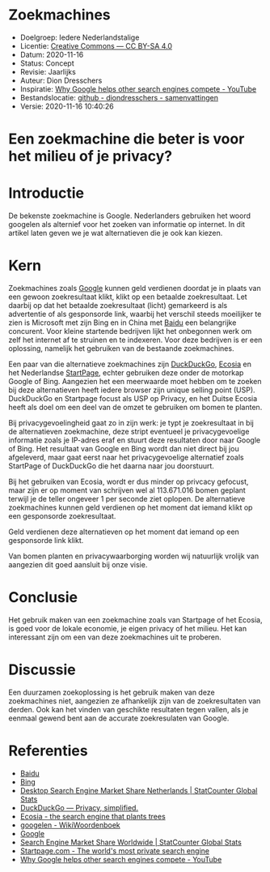 # Zoekmachines

* Doelgroep: Iedere Nederlandstalige
* Licentie: [Creative Commons — CC BY-SA 4.0](https://creativecommons.org/licenses/by-sa/4.0/)
* Datum: 2020-11-16
* Status: Concept
* Revisie: Jaarlijks
* Auteur: Dion Dresschers
* Inspiratie: [Why Google helps other search engines compete - YouTube](https://www.youtube.com/watch?v=eOZFnMwkjV8)
* Bestandslocatie: [github - diondresschers - samenvattingen](https://github.com/diondresschers/samenvattingen/blob/master/zoekmachines.md)
* Versie: 2020-11-16 10:40:26

# Een zoekmachine die beter is voor het milieu of je privacy?

# Introductie

De bekenste zoekmachine is Google. Nederlanders gebruiken het woord googelen als alternief voor het zoeken van informatie op internet. In dit artikel laten geven we je wat alternatieven die je ook kan kiezen.

# Kern

Zoekmachines zoals [Google](https://www.google.com/) kunnen geld verdienen doordat je in plaats van een gewoon zoekresultaat klikt, klikt op een betaalde zoekresultaat. Let daarbij op dat het betaalde zoekresultaat (licht) gemarkeerd is als advertentie of als gesponsorde link, waarbij het verschil steeds moeilijker te zien is Microsoft met zijn Bing en in China met [Baidu](https://www.baidu.com/) een belangrijke concurent. Voor kleine startende bedrijven lijkt het onbegonnen werk om zelf het internet af te struinen en te indexeren. Voor deze bedrijven is er een oplossing, namelijk het gebruiken van de bestaande zoekmachines.

Een paar van die alternatieve zoekmachines zijn [DuckDuckGo](https://duckduckgo.com/), [Ecosia](https://www.ecosia.org/) en het Nederlandse [StartPage](https://www.startpage.com/), echter gebruiken deze onder de motorkap Google of Bing. Aangezien het een meerwaarde moet hebben om te zoeken bij deze alternatieven heeft iedere browser zijn unique selling point (USP). DuckDuckGo en Startpage focust als USP op Privacy, en het Duitse Ecosia heeft als doel om een deel van de omzet te gebruiken om bomen te planten.

Bij privacygevoelingheid gaat zo in zijn werk: je typt je zoekresultaat in bij de alternatieven zoekmachine, deze stript eventueel je privacygevoelige informatie zoals je IP-adres eraf en stuurt deze resultaten door naar Google of Bing. Het resultaat van Google en Bing wordt dan niet direct bij jou afgeleverd, maar gaat eerst naar het privacygevoelige alternatief zoals StartPage of DuckDuckGo die het daarna naar jou doorstuurt.

Bij het gebruiken van Ecosia, wordt er dus minder op privcacy gefocust, maar zijn er op moment van schrijven wel al 113.671.016 bomen geplant terwijl je de teller ongeveer 1 per seconde ziet oplopen. De alternatieve zoekmachines kunnen geld verdienen op het moment dat iemand klikt op een gesponsorde zoekresultaat.

Geld verdienen deze alternatieven op het moment dat iemand op een gesponsorde link klikt. 

Van bomen planten en privacywaarborging worden wij natuurlijk vrolijk van aangezien dit goed aansluit bij onze visie.

# Conclusie

Het gebruik maken van een zoekmachine zoals van Startpage of het Ecosia, is goed voor de lokale economie, je eigen privacy of het milieu. Het kan interessant zijn om een van deze zoekmachines uit te proberen.

# Discussie

Een duurzamen zoekoplossing is het gebruik maken van deze zoekmachines niet, aangezien ze afhankelijk zijn van de zoekresultaten van derden. Ook kan het vinden van geschikte resultaten tegen vallen, als je eenmaal gewend bent aan de accurate zoekresulaten van Google.

# Referenties

* [Baidu](https://www.baidu.com/)
* [Bing](https://www.bing.com/)
* [Desktop Search Engine Market Share Netherlands | StatCounter Global Stats](https://gs.statcounter.com/search-engine-market-share/desktop/netherlands#monthly-201910-202010-bar)
* [DuckDuckGo — Privacy, simplified.](https://duckduckgo.com/)
* [Ecosia - the search engine that plants trees](https://www.ecosia.org/)
* [googelen - WikiWoordenboek](https://nl.wiktionary.org/wiki/googelen)
* [Google](https://www.google.com/)
* [Search Engine Market Share Worldwide | StatCounter Global Stats](https://gs.statcounter.com/search-engine-market-share#monthly-201910-202010-bar)
* [Startpage.com - The world's most private search engine](https://www.startpage.com/)
* [Why Google helps other search engines compete - YouTube](https://www.youtube.com/watch?v=eOZFnMwkjV8)



